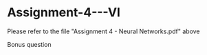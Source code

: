 # Assignment-4---VI

Please refer to the file "Assignment 4 - Neural Networks.pdf" above

Bonus question
